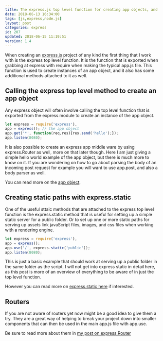 ```yaml
---
title: The express.js top level function for creating app objects, and more.
date: 2018-06-13 16:34:00
tags: [js,express,node.js]
layout: post
categories: express
id: 207
updated: 2018-06-15 11:19:51
version: 1.4
---
```


When creating an [express.js](https://expressjs.com/) project of any kind the first thing that I work with is the express top level function. It is the function that is exported when grabbing at express with require when making the typical app.js file. This function is used to create instances of an app object, and it also has some additional methods attached to it as well.

<!-- more -->


## Calling the express top level method to create an app object

Any express object will often involve calling the top level function that is exported from the express module to create an instance of the app object.

```js
let express = require('express'),
app = express(); // the app object
app.get('*', function(req,res){res.send('hello');});
app.listen(8080);
```

It is also possible to create an express app middle ware by using express.Router as well, more on that later though. Here I am just giving a simple hello world example of the app object, but there is much more to know on it. If you are wondering on how to go about parsing the body of an incoming post request for example you will want to use app.post, and also a body parser as well.

You can read more on the [app object](/2018/06/15/express-app-object/).

## Creating static paths with express.static

One of the useful sttaic methods that are attached to the express top level function is the express.static method that is useful for setting up a simple static server for a public folder. Or to set up one or more static paths for serving up assets link javaScript files, images, and css files when working with a rendering engine.

```js
let express = require('express'),
app = express();
app.use('/', express.static('public'));
app.listen(8080);
```

This is just a basic example that should work at serving up a public folder in the same folder as the script. I will not get into express static in detail here, as this post is more of an overview of everything to be aware of in just the top level function.

However you can read more on [express.static here](/2018/05/24/express-static/) if interested.

## Routers

If you are not aware of routers yet now might be a good idea to give them a try. They are a great way of helping to break your project down into smaller components that can then be used in the main app.js file with app.use.

Be sure to read more about them in [my post on express.Router](/2018/05/22/express-routers/)